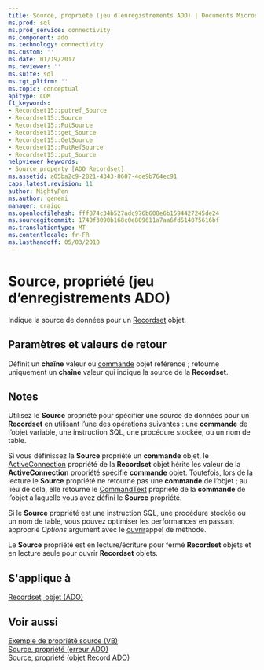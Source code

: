 ```yaml
---
title: Source, propriété (jeu d’enregistrements ADO) | Documents Microsoft
ms.prod: sql
ms.prod_service: connectivity
ms.component: ado
ms.technology: connectivity
ms.custom: ''
ms.date: 01/19/2017
ms.reviewer: ''
ms.suite: sql
ms.tgt_pltfrm: ''
ms.topic: conceptual
apitype: COM
f1_keywords:
- Recordset15::putref_Source
- Recordset15::Source
- Recordset15::PutSource
- Recordset15::get_Source
- Recordset15::GetSource
- Recordset15::PutRefSource
- Recordset15::put_Source
helpviewer_keywords:
- Source property [ADO Recordset]
ms.assetid: a05ba2c9-2821-4343-8607-4de9b764ec91
caps.latest.revision: 11
author: MightyPen
ms.author: genemi
manager: craigg
ms.openlocfilehash: fff874c34b527adc976b608e6b1594427245de24
ms.sourcegitcommit: 1740f3090b168c0e809611a7aa6fd514075616bf
ms.translationtype: MT
ms.contentlocale: fr-FR
ms.lasthandoff: 05/03/2018
---
```

# <a name="source-property-ado-recordset"></a>Source, propriété (jeu d’enregistrements ADO)
Indique la source de données pour un [Recordset](../../../ado/reference/ado-api/recordset-object-ado.md) objet.  
  
## <a name="settings-and-return-values"></a>Paramètres et valeurs de retour  
 Définit un **chaîne** valeur ou [commande](../../../ado/reference/ado-api/command-object-ado.md) objet référence ; retourne uniquement un **chaîne** valeur qui indique la source de la **Recordset**.  
  
## <a name="remarks"></a>Notes  
 Utilisez le **Source** propriété pour spécifier une source de données pour un **Recordset** en utilisant l’une des opérations suivantes : une **commande** de l’objet variable, une instruction SQL, une procédure stockée, ou un nom de table.  
  
 Si vous définissez la **Source** propriété un **commande** objet, le [ActiveConnection](../../../ado/reference/ado-api/activeconnection-property-ado.md) propriété de la **Recordset** objet hérite les valeur de la **ActiveConnection** propriété spécifié **commande** objet. Toutefois, lors de la lecture le **Source** propriété ne retourne pas une **commande** de l’objet ; au lieu de cela, elle retourne le [CommandText](../../../ado/reference/ado-api/commandtext-property-ado.md) propriété de la **commande** de l’objet à laquelle vous avez défini le **Source** propriété.  
  
 Si le **Source** propriété est une instruction SQL, une procédure stockée ou un nom de table, vous pouvez optimiser les performances en passant approprié *Options* argument avec le [ouvrir](../../../ado/reference/ado-api/open-method-ado-recordset.md)appel de méthode.  
  
 Le **Source** propriété est en lecture/écriture pour fermé **Recordset** objets et en lecture seule pour ouvrir **Recordset** objets.  
  
## <a name="applies-to"></a>S'applique à  
 [Recordset, objet (ADO)](../../../ado/reference/ado-api/recordset-object-ado.md)  
  
## <a name="see-also"></a>Voir aussi  
 [Exemple de propriété source (VB)](../../../ado/reference/ado-api/source-property-example-vb.md)   
 [Source, propriété (erreur ADO)](../../../ado/reference/ado-api/source-property-ado-error.md)   
 [Source, propriété (objet Record ADO)](../../../ado/reference/ado-api/source-property-ado-record.md)
